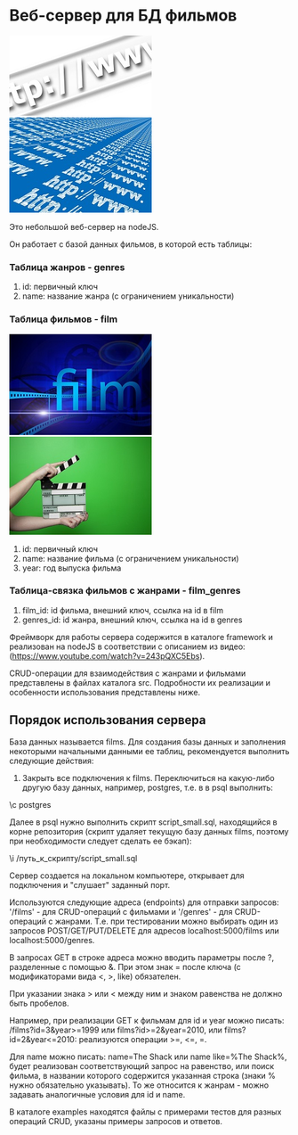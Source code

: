 # Веб-сервер для БД фильмов


![Локальный http-сервер](images/http.jpg)
![Локальный http-сервер](images/http_gf.jpg)


Это небольшой веб-сервер на nodeJS. 

Он работает с базой данных фильмов, в которой есть таблицы:


### Таблица жанров - genres


1. id: первичный ключ 
2. name: название жанра (с ограничением уникальности)


### Таблица фильмов - film


![](images/demo.jpg)
![](images/clipper.jpg)

1. id: первичный ключ
2. name: название фильма (с ограничением уникальности)
3. year: год выпуска фильма


### Таблица-связка фильмов с жанрами - film_genres


1. film_id: id фильма, внешний ключ, ссылка на id в film
2. genres_id: id жанра, внешний ключ, ссылка на id в genres


Фреймворк для работы сервера содержится в каталоге framework и реализован на nodeJS в соответствии с описанием из видео: (https://www.youtube.com/watch?v=243pQXC5Ebs).

CRUD-операции для взаимодействия с жанрами и фильмами представлены в файлах каталога src. Подробности их реализации и особенности использования представлены ниже.


## Порядок использования сервера


База данных называется films. Для создания базы данных и заполнения некоторыми начальными данными ее таблиц, рекомендуется выполнить следующие действия:

1. Закрыть все подключения к films. Переключиться на какую-либо другую базу данных, например, postgres, т.е. в в psql выполнить:

\c postgres


Далее в psql нужно выполнить скрипт script_small.sql, находящийся в корне репозитория (скрипт удаляет текущую базу данных films, поэтому при необходимости следует сделать ее бэкап):

\i /путь_к_скрипту/script_small.sql

Сервер создается на локальном компьютере, открывает для подключения и "слушает" заданный порт. 

Используются следующие адреса (endpoints) для отправки запросов:  '/films' - для CRUD-операций с фильмами и '/genres' - для CRUD-операций с жанрами.
Т.е. при тестировании можно выбирать один из запросов POST/GET/PUT/DELETE для адресов localhost:5000/films или localhost:5000/genres.

В запросах GET в строке адреса можно вводить параметры после ?, разделенные с помощью &.  При этом знак = после ключа (с модификаторами вида <, >, like) обязателен.

При указании знака > или < между ним и знаком равенства не должно быть пробелов.

Например, при реализации GET к фильмам для id и year можно писать: /films?id=3&year>=1999 или films?id>=2&year=2010, или films?id=2&year<=2010: реализуются операции >=, <=, =. 



Для name можно писать: name=The Shack или name like=%The Shack%, будет реализован соответствующий запрос на равенство, или поиск фильма, в названии которого содержится указанная строка (знаки % нужно обязательно указывать).
То же относится к жанрам - можно задавать аналогичные условия для id и name.



В каталоге examples находятся файлы с примерами тестов для разных операций CRUD, указаны примеры запросов и ответов.
